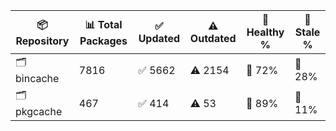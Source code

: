 | 📦 Repository | 📊 Total Packages | ✅ Updated | ⚠️ Outdated | 💚 Healthy % | 🔴 Stale % |
|---------------|-------------------|------------|-------------|-------------|------------|
| 🗂️ bincache | 7816 | ✅ 5662 | ⚠️ 2154 | 💚 72% | 🔴 28% |
| 🗂️ pkgcache | 467 | ✅ 414 | ⚠️ 53 | 💚 89% | 🔴 11% |
